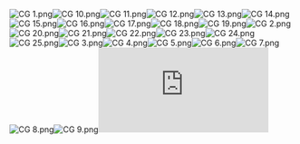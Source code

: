 ![CG 1.png](https://raw.githubusercontent.com/Klokinator/FE-Repo/main/BGs,%20Interface%20Elements/Background%20CGs/AW2%20CGs%20%7BArima%7D/CG%201.png "CG 1.png")![CG 10.png](https://raw.githubusercontent.com/Klokinator/FE-Repo/main/BGs,%20Interface%20Elements/Background%20CGs/AW2%20CGs%20%7BArima%7D/CG%2010.png "CG 10.png")![CG 11.png](https://raw.githubusercontent.com/Klokinator/FE-Repo/main/BGs,%20Interface%20Elements/Background%20CGs/AW2%20CGs%20%7BArima%7D/CG%2011.png "CG 11.png")![CG 12.png](https://raw.githubusercontent.com/Klokinator/FE-Repo/main/BGs,%20Interface%20Elements/Background%20CGs/AW2%20CGs%20%7BArima%7D/CG%2012.png "CG 12.png")![CG 13.png](https://raw.githubusercontent.com/Klokinator/FE-Repo/main/BGs,%20Interface%20Elements/Background%20CGs/AW2%20CGs%20%7BArima%7D/CG%2013.png "CG 13.png")![CG 14.png](https://raw.githubusercontent.com/Klokinator/FE-Repo/main/BGs,%20Interface%20Elements/Background%20CGs/AW2%20CGs%20%7BArima%7D/CG%2014.png "CG 14.png")![CG 15.png](https://raw.githubusercontent.com/Klokinator/FE-Repo/main/BGs,%20Interface%20Elements/Background%20CGs/AW2%20CGs%20%7BArima%7D/CG%2015.png "CG 15.png")![CG 16.png](https://raw.githubusercontent.com/Klokinator/FE-Repo/main/BGs,%20Interface%20Elements/Background%20CGs/AW2%20CGs%20%7BArima%7D/CG%2016.png "CG 16.png")![CG 17.png](https://raw.githubusercontent.com/Klokinator/FE-Repo/main/BGs,%20Interface%20Elements/Background%20CGs/AW2%20CGs%20%7BArima%7D/CG%2017.png "CG 17.png")![CG 18.png](https://raw.githubusercontent.com/Klokinator/FE-Repo/main/BGs,%20Interface%20Elements/Background%20CGs/AW2%20CGs%20%7BArima%7D/CG%2018.png "CG 18.png")![CG 19.png](https://raw.githubusercontent.com/Klokinator/FE-Repo/main/BGs,%20Interface%20Elements/Background%20CGs/AW2%20CGs%20%7BArima%7D/CG%2019.png "CG 19.png")![CG 2.png](https://raw.githubusercontent.com/Klokinator/FE-Repo/main/BGs,%20Interface%20Elements/Background%20CGs/AW2%20CGs%20%7BArima%7D/CG%202.png "CG 2.png")![CG 20.png](https://raw.githubusercontent.com/Klokinator/FE-Repo/main/BGs,%20Interface%20Elements/Background%20CGs/AW2%20CGs%20%7BArima%7D/CG%2020.png "CG 20.png")![CG 21.png](https://raw.githubusercontent.com/Klokinator/FE-Repo/main/BGs,%20Interface%20Elements/Background%20CGs/AW2%20CGs%20%7BArima%7D/CG%2021.png "CG 21.png")![CG 22.png](https://raw.githubusercontent.com/Klokinator/FE-Repo/main/BGs,%20Interface%20Elements/Background%20CGs/AW2%20CGs%20%7BArima%7D/CG%2022.png "CG 22.png")![CG 23.png](https://raw.githubusercontent.com/Klokinator/FE-Repo/main/BGs,%20Interface%20Elements/Background%20CGs/AW2%20CGs%20%7BArima%7D/CG%2023.png "CG 23.png")![CG 24.png](https://raw.githubusercontent.com/Klokinator/FE-Repo/main/BGs,%20Interface%20Elements/Background%20CGs/AW2%20CGs%20%7BArima%7D/CG%2024.png "CG 24.png")![CG 25.png](https://raw.githubusercontent.com/Klokinator/FE-Repo/main/BGs,%20Interface%20Elements/Background%20CGs/AW2%20CGs%20%7BArima%7D/CG%2025.png "CG 25.png")![CG 3.png](https://raw.githubusercontent.com/Klokinator/FE-Repo/main/BGs,%20Interface%20Elements/Background%20CGs/AW2%20CGs%20%7BArima%7D/CG%203.png "CG 3.png")![CG 4.png](https://raw.githubusercontent.com/Klokinator/FE-Repo/main/BGs,%20Interface%20Elements/Background%20CGs/AW2%20CGs%20%7BArima%7D/CG%204.png "CG 4.png")![CG 5.png](https://raw.githubusercontent.com/Klokinator/FE-Repo/main/BGs,%20Interface%20Elements/Background%20CGs/AW2%20CGs%20%7BArima%7D/CG%205.png "CG 5.png")![CG 6.png](https://raw.githubusercontent.com/Klokinator/FE-Repo/main/BGs,%20Interface%20Elements/Background%20CGs/AW2%20CGs%20%7BArima%7D/CG%206.png "CG 6.png")![CG 7.png](https://raw.githubusercontent.com/Klokinator/FE-Repo/main/BGs,%20Interface%20Elements/Background%20CGs/AW2%20CGs%20%7BArima%7D/CG%207.png "CG 7.png")![CG 8.png](https://raw.githubusercontent.com/Klokinator/FE-Repo/main/BGs,%20Interface%20Elements/Background%20CGs/AW2%20CGs%20%7BArima%7D/CG%208.png "CG 8.png")![CG 9.png](https://raw.githubusercontent.com/Klokinator/FE-Repo/main/BGs,%20Interface%20Elements/Background%20CGs/AW2%20CGs%20%7BArima%7D/CG%209.png "CG 9.png")![CREDITS.txt](https://raw.githubusercontent.com/Klokinator/FE-Repo/main/BGs,%20Interface%20Elements/Background%20CGs/AW2%20CGs%20%7BArima%7D/CREDITS.txt "CREDITS.txt")